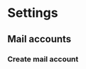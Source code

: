 # Settings
## Mail accounts
### Create mail account
```mermaid


```
<!--stackedit_data:
eyJoaXN0b3J5IjpbNTA2MjM4NzQxXX0=
-->